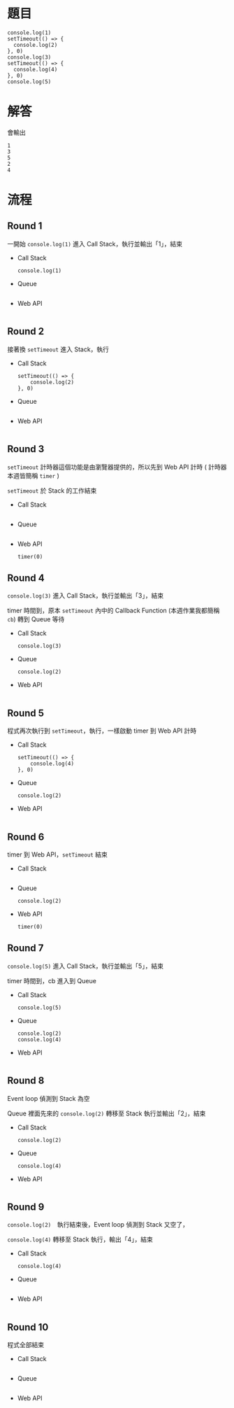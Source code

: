 # 題目

```
console.log(1)
setTimeout(() => {
  console.log(2)
}, 0)
console.log(3)
setTimeout(() => {
  console.log(4)
}, 0)
console.log(5)
```


# 解答

會輸出

```
1
3
5
2
4
```

# 流程

## Round 1 

一開始 `console.log(1)` 進入 Call Stack，執行並輸出「1」，結束

- Call Stack

    ```
    console.log(1)
    ```

- Queue

    ```

    ```

- Web API

    ```

    ```

## Round 2

接著換 `setTimeout` 進入 Stack，執行

- Call Stack

    ```
    setTimeout(() => {
        console.log(2)
    }, 0)
    ```

- Queue

    ```

    ```

- Web API

    ```

    ```
    
## Round 3 

`setTimeout` 計時器這個功能是由瀏覽器提供的，所以先到 Web API 計時 ( 計時器本週皆簡稱 `timer` )

`setTimeout` 於 Stack 的工作結束

- Call Stack

    ```

    ```

- Queue

    ```

    ```

- Web API

    ```
    timer(0)
    ```
    
## Round 4 

`console.log(3)` 進入 Call Stack，執行並輸出「3」，結束

timer 時間到，原本 `setTimeout` 內中的 Callback Function (本週作業我都簡稱 `cb`) 轉到 Queue 等待


- Call Stack

    ```
    console.log(3)
    ```

- Queue

    ```
    console.log(2)
    ```

- Web API

    ```
    
    ```
    
## Round 5

程式再次執行到 `setTimeout`，執行，一樣啟動 timer 到 Web API 計時

- Call Stack

    ```
    setTimeout(() => {
        console.log(4)
    }, 0)
    ```

- Queue

    ```
    console.log(2)
    ```

- Web API

    ```
    
    ```
    
## Round 6

timer 到 Web API，`setTimeout` 結束

- Call Stack

    ```

    ```

- Queue

    ```
    console.log(2)
    ```

- Web API

    ```
    timer(0)
    ```
    
## Round 7

`console.log(5)` 進入 Call Stack，執行並輸出「5」，結束

timer 時間到，cb 進入到 Queue

- Call Stack

    ```
    console.log(5)
    ```

- Queue

    ```
    console.log(2)
    console.log(4)
    ```

- Web API

    ```

    ```
    
## Round 8

Event loop 偵測到 Stack 為空

Queue 裡面先來的 `console.log(2)` 轉移至 Stack 執行並輸出「2」，結束

- Call Stack

    ```
    console.log(2)
    ```

- Queue

    ```
    console.log(4)
    ```

- Web API

    ```

    ```
    
## Round 9

`console.log(2)`　執行結束後，Event loop 偵測到 Stack 又空了，

 `console.log(4)` 轉移至 Stack 執行，輸出「4」，結束

- Call Stack

    ```
    console.log(4)
    ```

- Queue

    ```

    ```

- Web API

    ```

    ```
    
## Round 10

程式全部結束

- Call Stack

    ```
    
    ```

- Queue

    ```

    ```

- Web API

    ```

    ```
    

